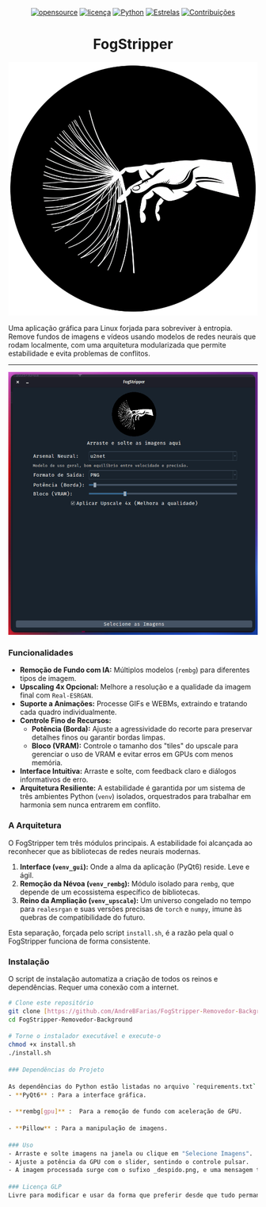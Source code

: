 <div align="center">

[![opensource](https://badges.frapsoft.com/os/v1/open-source.png?v=103)](#)
[![licença](https://img.shields.io/badge/licença-GPLv3-blue.svg)](https://www.gnu.org/licenses/gpl-3.0)
[![Python](https://img.shields.io/badge/python-3.10+-green.svg)](https://www.python.org/)
[![Estrelas](https://img.shields.io/github/stars/AndreBFarias/FogStripper.svg?style=social)](https://github.com/AndreBFarias/FogStripper/stargazers)
[![Contribuições](https://img.shields.io/badge/contribuições-bem--vindas-brightgreen.svg)](CONTRIBUTING.md)

<h1 style="font-size: 2em;">FogStripper</h1>
<img src="https://raw.githubusercontent.com/AndreBFarias/FogStripper-Removedor-Background/main/assets/icon.png" width="700" alt="Ícone do FogStripper">


</div>

Uma aplicação gráfica para Linux forjada para sobreviver à entropia. Remove fundos de imagens e vídeos usando modelos de redes neurais que rodam localmente, com uma arquitetura modularizada que permite estabilidade e evita problemas de conflitos.

---

<img src="https://raw.githubusercontent.com/AndreBFarias/FogStripper-Removedor-Background/main/assets/Fogstripper.png" width="700" alt="Screenshot do FogStripper">

### Funcionalidades

- **Remoção de Fundo com IA:** Múltiplos modelos (`rembg`) para diferentes tipos de imagem.
- **Upscaling 4x Opcional:** Melhore a resolução e a qualidade da imagem final com `Real-ESRGAN`.
- **Suporte a Animações:** Processe GIFs e WEBMs, extraindo e tratando cada quadro individualmente.
- **Controle Fino de Recursos:**
    - **Potência (Borda):** Ajuste a agressividade do recorte para preservar detalhes finos ou garantir bordas limpas.
    - **Bloco (VRAM):** Controle o tamanho dos "tiles" do upscale para gerenciar o uso de VRAM e evitar erros em GPUs com menos memória.
- **Interface Intuitiva:** Arraste e solte, com feedback claro e diálogos informativos de erro.
- **Arquitetura Resiliente:** A estabilidade é garantida por um sistema de três ambientes Python (`venv`) isolados, orquestrados para trabalhar em harmonia sem nunca entrarem em conflito.

### A Arquitetura

O FogStripper tem três módulos principais. A estabilidade foi alcançada ao reconhecer que as bibliotecas de redes neurais modernas.

1.  **Interface (`venv_gui`):** Onde a alma da aplicação (PyQt6) reside. Leve e ágil.
2.  **Remoção da Névoa (`venv_rembg`):** Módulo isolado para `rembg`, que depende de um ecossistema específico de bibliotecas.
3.  **Reino da Ampliação (`venv_upscale`):** Um universo congelado no tempo para `realesrgan` e suas versões precisas de `torch` e `numpy`, imune às quebras de compatibilidade do futuro.

Esta separação, forçada pelo script `install.sh`, é a razão pela qual o FogStripper funciona de forma consistente.

### Instalação

O script de instalação automatiza a criação de todos os reinos e dependências. Requer uma conexão com a internet.


```bash
# Clone este repositório
git clone [https://github.com/AndreBFarias/FogStripper-Removedor-Background.git](https://github.com/AndreBFarias/FogStripper-Removedor-Background.git)
cd FogStripper-Removedor-Background

# Torne o instalador executável e execute-o
chmod +x install.sh
./install.sh

### Dependências do Projeto

As dependências do Python estão listadas no arquivo `requirements.txt` e são gerenciadas automaticamente pelo script de instalação.
- **PyQt6** : Para a interface gráfica.
    
- **rembg[gpu]** :  Para a remoção de fundo com aceleração de GPU.
    
- **Pillow** : Para a manipulação de imagens.

### Uso
- Arraste e solte imagens na janela ou clique em "Selecione Imagens".
- Ajuste a potência da GPU com o slider, sentindo o controle pulsar.
- A imagem processada surge com o sufixo _despido.png, e uma mensagem te guia até a pasta de saída.

### Licença GLP
Livre para modificar e usar da forma que preferir desde que tudo permaneça livre.

